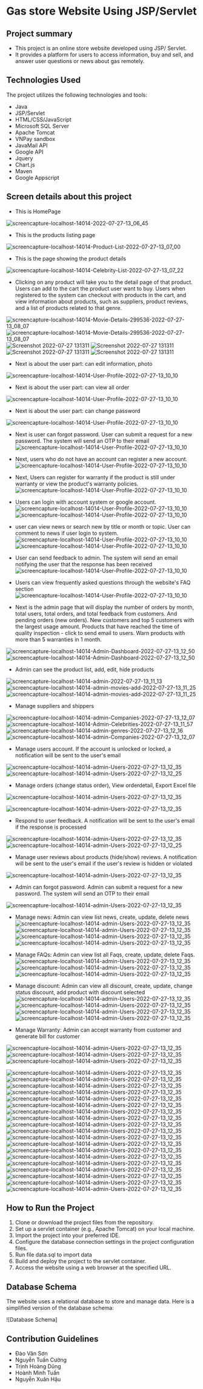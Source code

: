 # Gas store Website Using JSP/Servlet
## Project summary
- This project is an online store website developed using JSP/ Servlet. 
- It provides a platform for users to access information, buy and sell, and answer user questions or news about gas remotely.

## Technologies Used

The project utilizes the following technologies and tools:

- Java
- JSP/Servlet
- HTML/CSS/JavaScript
- Microsoft SQL Server
- Apache Tomcat
- VNPay sandbox
- JavaMail API
- Google API
- Jquery
- Chart.js
- Maven
- Google Appscript

## Screen details about this project

- This is HomePage

![screencapture-localhost-14014-2022-07-27-13_06_45](https://github.com/sowndv02/gas_store/blob/8427f935f77aa671a0bc125bb63097b69c5c182b/images/Web%20capture_3-8-2023_145231_localhost.jpeg)

- This is the products listing page

![screencapture-localhost-14014-Product-List-2022-07-27-13_07_00](https://github.com/sowndv02/gas_store/blob/8427f935f77aa671a0bc125bb63097b69c5c182b/images/Web%20capture_3-8-2023_15226_localhost.jpeg)

- This is the page showing the product details

![screencapture-localhost-14014-Celebrity-List-2022-07-27-13_07_22](https://github.com/sowndv02/gas_store/blob/8427f935f77aa671a0bc125bb63097b69c5c182b/images/Web%20capture_3-8-2023_15237_localhost.jpeg)

- Clicking on any product will take you to the detail page of that product. Users can add to the cart the product user want to buy. Users when registered to the system can checkout with products in the cart, and view information about products, such as suppliers, product reviews, and a list of products related to that genre.

![screencapture-localhost-14014-Movie-Details-299536-2022-07-27-13_08_07](https://github.com/sowndv02/gas_store/blob/4384586f709571ed0983ada4bdbb8cead275b436/images/Web%20capture_3-8-2023_195511_localhost.jpeg)
![screencapture-localhost-14014-Movie-Details-299536-2022-07-27-13_08_07](https://github.com/sowndv02/gas_store/blob/4384586f709571ed0983ada4bdbb8cead275b436/images/Web%20capture_3-8-2023_19551_localhost.jpeg)
![Screenshot 2022-07-27 131311](https://github.com/sowndv02/gas_store/blob/4384586f709571ed0983ada4bdbb8cead275b436/images/Screenshot%202023-08-03%20152403.png)
![Screenshot 2022-07-27 131311](https://github.com/sowndv02/gas_store/blob/25f9cd5e22eaf5212413c74bead718cef90bda47/images/Web%20capture_3-8-2023_15268_localhost.jpeg)
![Screenshot 2022-07-27 131311](https://github.com/sowndv02/gas_store/blob/25f9cd5e22eaf5212413c74bead718cef90bda47/images/Web%20capture_3-8-2023_152624_localhost.jpeg)
![Screenshot 2022-07-27 131311](https://github.com/sowndv02/gas_store/blob/25f9cd5e22eaf5212413c74bead718cef90bda47/images/Web%20capture_3-8-2023_152641_sandbox.vnpayment.vn.jpeg)

- Next is about the user part: can edit information, photo

![screencapture-localhost-14014-User-Profile-2022-07-27-13_10_10](https://github.com/sowndv02/gas_store/blob/4384586f709571ed0983ada4bdbb8cead275b436/images/Web%20capture_3-8-2023_152654_localhost.jpeg)

- Next is about the user part: can view all order

![screencapture-localhost-14014-User-Profile-2022-07-27-13_10_10](https://github.com/sowndv02/gas_store/blob/4384586f709571ed0983ada4bdbb8cead275b436/images/Web%20capture_3-8-2023_152721_localhost.jpeg)

- Next is about the user part: can change password

![screencapture-localhost-14014-User-Profile-2022-07-27-13_10_10](https://github.com/sowndv02/gas_store/blob/4384586f709571ed0983ada4bdbb8cead275b436/images/Web%20capture_3-8-2023_15274_localhost.jpeg)

- Next is user can forgot password. User can submit a request for a new password. The system will send an OTP to their email
![screencapture-localhost-14014-User-Profile-2022-07-27-13_10_10](https://github.com/sowndv02/gas_store/blob/4384586f709571ed0983ada4bdbb8cead275b436/images/Web%20capture_3-8-2023_152528_localhost.jpeg)

- Next, users who do not have an account can register a new account.
![screencapture-localhost-14014-User-Profile-2022-07-27-13_10_10](https://github.com/sowndv02/gas_store/blob/4384586f709571ed0983ada4bdbb8cead275b436/images/Web%20capture_3-8-2023_152517_localhost.jpeg)

- Next, Users can register for warranty if the product is still under warranty or view the product's warranty policies.
![screencapture-localhost-14014-User-Profile-2022-07-27-13_10_10](https://github.com/sowndv02/gas_store/blob/4384586f709571ed0983ada4bdbb8cead275b436/images/Web%20capture_3-8-2023_153015_localhost.jpeg)

- Users can login with account system or google account.
![screencapture-localhost-14014-User-Profile-2022-07-27-13_10_10](https://github.com/sowndv02/gas_store/blob/25f9cd5e22eaf5212413c74bead718cef90bda47/images/Web%20capture_3-8-2023_15257_localhost.jpeg)
![screencapture-localhost-14014-User-Profile-2022-07-27-13_10_10](https://github.com/sowndv02/gas_store/blob/25f9cd5e22eaf5212413c74bead718cef90bda47/images/Web%20capture_3-8-2023_152542_accounts.google.com.jpeg)

- user can view news or search new by title or month or topic. User can comment to news if user login to system.
![screencapture-localhost-14014-User-Profile-2022-07-27-13_10_10](https://github.com/sowndv02/gas_store/blob/25f9cd5e22eaf5212413c74bead718cef90bda47/images/Web%20capture_3-8-2023_15226_localhost.jpeg)
![screencapture-localhost-14014-User-Profile-2022-07-27-13_10_10](https://github.com/sowndv02/gas_store/blob/25f9cd5e22eaf5212413c74bead718cef90bda47/images/Web%20capture_3-8-2023_152250_localhost.jpeg)

- User can send feedback to admin. The system will send an email notifying the user that the response has been received
![screencapture-localhost-14014-User-Profile-2022-07-27-13_10_10](https://github.com/sowndv02/gas_store/blob/25f9cd5e22eaf5212413c74bead718cef90bda47/images/Web%20capture_3-8-2023_152430_localhost.jpeg)

- Users can view frequently asked questions through the website's FAQ section
![screencapture-localhost-14014-User-Profile-2022-07-27-13_10_10](https://github.com/sowndv02/gas_store/blob/25f9cd5e22eaf5212413c74bead718cef90bda47/images/Web%20capture_3-8-2023_152448_localhost.jpeg)

- Next is the admin page that will display the number of orders by month, total users, total orders, and total feedback from customers. And pending orders (new orders). New customers and top 5 customers with the largest usage amount. Products that have reached the time of quality inspection - click to send email to users. Warn products with more than 5 warranties in 1 month. 

![screencapture-localhost-14014-Admin-Dashboard-2022-07-27-13_12_50](https://github.com/sowndv02/gas_store/blob/8ac7ff6dd8d05b5bd86bc41c18ba302a4812ccf0/images/Web%20capture_3-8-2023_153151_localhost.jpeg)
![screencapture-localhost-14014-Admin-Dashboard-2022-07-27-13_12_50](https://github.com/sowndv02/gas_store/blob/8ac7ff6dd8d05b5bd86bc41c18ba302a4812ccf0/images/Screenshot%202023-08-03%20202950.png)

- Admin can see the product list, add, edit, hide products

![screencapture-localhost-14014-admin-2022-07-27-13_11_13](https://github.com/sowndv02/gas_store/blob/8ac7ff6dd8d05b5bd86bc41c18ba302a4812ccf0/images/Web%20capture_3-8-2023_15359_localhost.jpeg)
![screencapture-localhost-14014-admin-movies-add-2022-07-27-13_11_25](https://github.com/sowndv02/gas_store/blob/8ac7ff6dd8d05b5bd86bc41c18ba302a4812ccf0/images/Web%20capture_3-8-2023_153816_localhost.jpeg)
![screencapture-localhost-14014-admin-movies-add-2022-07-27-13_11_25](https://github.com/sowndv02/gas_store/blob/fd13c97559a5c129d72ca291baf7964ed0968cef/images/Web%20capture_3-8-2023_203453_localhost.jpeg)

- Manage suppliers and shippers

![screencapture-localhost-14014-admin-Companies-2022-07-27-13_12_07](https://github.com/sowndv02/gas_store/blob/fd13c97559a5c129d72ca291baf7964ed0968cef/images/Web%20capture_3-8-2023_153836_localhost.jpeg)
![screencapture-localhost-14014-Admin-Celebrities-2022-07-27-13_11_57](https://github.com/sowndv02/gas_store/blob/fd13c97559a5c129d72ca291baf7964ed0968cef/images/Web%20capture_3-8-2023_153826_localhost.jpeg)
![screencapture-localhost-14014-admin-genres-2022-07-27-13_12_16](https://github.com/sowndv02/gas_store/blob/fd13c97559a5c129d72ca291baf7964ed0968cef/images/Web%20capture_3-8-2023_153545_localhost.jpeg)
![screencapture-localhost-14014-admin-Companies-2022-07-27-13_12_07](https://github.com/sowndv02/gas_store/blob/fd13c97559a5c129d72ca291baf7964ed0968cef/images/Web%20capture_3-8-2023_15365_localhost.jpeg)

- Manage users account. If the account is unlocked or locked, a notification will be sent to the user's email

![screencapture-localhost-14014-admin-Users-2022-07-27-13_12_35](https://github.com/sowndv02/gas_store/blob/fd13c97559a5c129d72ca291baf7964ed0968cef/images/Web%20capture_3-8-2023_153456_localhost.jpeg)
![screencapture-localhost-14014-admin-Users-2022-07-27-13_12_25](https://github.com/sowndv02/gas_store/blob/fd13c97559a5c129d72ca291baf7964ed0968cef/images/Web%20capture_3-8-2023_153616_localhost.jpeg)

- Manage orders (change status order), View orderdetail, Export Excel file

![screencapture-localhost-14014-admin-Users-2022-07-27-13_12_35](https://github.com/sowndv02/gas_store/blob/fd13c97559a5c129d72ca291baf7964ed0968cef/images/Web%20capture_3-8-2023_15339_localhost.jpeg)

![screencapture-localhost-14014-admin-Users-2022-07-27-13_12_35](https://github.com/sowndv02/gas_store/blob/fd13c97559a5c129d72ca291baf7964ed0968cef/images/Web%20capture_3-8-2023_153324_localhost.jpeg)

- Respond to user feedback. A notification will be sent to the user's email if the response is processed

![screencapture-localhost-14014-admin-Users-2022-07-27-13_12_35](https://github.com/sowndv02/gas_store/blob/fd13c97559a5c129d72ca291baf7964ed0968cef/images/Web%20capture_3-8-2023_153243_localhost.jpeg)
![screencapture-localhost-14014-admin-Users-2022-07-27-13_12_25](https://github.com/sowndv02/gas_store/blob/fd13c97559a5c129d72ca291baf7964ed0968cef/images/Web%20capture_3-8-2023_153254_localhost.jpeg)

- Manage user reviews about products (hide/show) reviews. A notification will be sent to the user's email if the user's review is hidden or violated

![screencapture-localhost-14014-admin-Users-2022-07-27-13_12_35](https://github.com/sowndv02/gas_store/blob/fd13c97559a5c129d72ca291baf7964ed0968cef/images/Web%20capture_3-8-2023_153339_localhost.jpeg)

- Admin can forgot password. Admin can submit a request for a new password. The system will send an OTP to their email

![screencapture-localhost-14014-admin-Users-2022-07-27-13_12_35](https://github.com/sowndv02/gas_store/blob/fd13c97559a5c129d72ca291baf7964ed0968cef/images/Screenshot%202023-08-03%20153127.png)

- Manage news: Admin can view list news, create, update, delete news
![screencapture-localhost-14014-admin-Users-2022-07-27-13_12_35](https://github.com/sowndv02/gas_store/blob/fd13c97559a5c129d72ca291baf7964ed0968cef/images/Web%20capture_3-8-2023_153347_localhost.jpeg)
![screencapture-localhost-14014-admin-Users-2022-07-27-13_12_35](https://github.com/sowndv02/gas_store/blob/fd13c97559a5c129d72ca291baf7964ed0968cef/images/Web%20capture_3-8-2023_15341_localhost.jpeg)
![screencapture-localhost-14014-admin-Users-2022-07-27-13_12_35](https://github.com/sowndv02/gas_store/blob/fd13c97559a5c129d72ca291baf7964ed0968cef/images/Web%20capture_3-8-2023_15385_localhost.jpeg)
![screencapture-localhost-14014-admin-Users-2022-07-27-13_12_35](https://github.com/sowndv02/gas_store/blob/fd13c97559a5c129d72ca291baf7964ed0968cef/images/Web%20capture_3-8-2023_15385_localhost.jpeg)

- Manage FAQs: Admin can view list all Faqs, create, update, delete Faqs.
![screencapture-localhost-14014-admin-Users-2022-07-27-13_12_35](https://github.com/sowndv02/gas_store/blob/fd13c97559a5c129d72ca291baf7964ed0968cef/images/Web%20capture_3-8-2023_153435_localhost.jpeg)
![screencapture-localhost-14014-admin-Users-2022-07-27-13_12_35](https://github.com/sowndv02/gas_store/blob/fd13c97559a5c129d72ca291baf7964ed0968cef/images/Web%20capture_3-8-2023_153732_localhost.jpeg)
![screencapture-localhost-14014-admin-Users-2022-07-27-13_12_35](https://github.com/sowndv02/gas_store/blob/fd13c97559a5c129d72ca291baf7964ed0968cef/images/Web%20capture_3-8-2023_153747_localhost.jpeg)

- Manage discount: Admin can view all discount, create, update, change status discount, add product with discount selected
![screencapture-localhost-14014-admin-Users-2022-07-27-13_12_35](https://github.com/sowndv02/gas_store/blob/fd13c97559a5c129d72ca291baf7964ed0968cef/images/Web%20capture_3-8-2023_153427_localhost.jpeg)
![screencapture-localhost-14014-admin-Users-2022-07-27-13_12_35](https://github.com/sowndv02/gas_store/blob/018eae181c894b73f8f2d2ed616d2180eb268df8/images/Web%20capture_3-8-2023_153711_localhost.jpeg)
![screencapture-localhost-14014-admin-Users-2022-07-27-13_12_35](https://github.com/sowndv02/gas_store/blob/018eae181c894b73f8f2d2ed616d2180eb268df8/images/Web%20capture_3-8-2023_205424_localhost.jpeg)
![screencapture-localhost-14014-admin-Users-2022-07-27-13_12_35](https://github.com/sowndv02/gas_store/blob/018eae181c894b73f8f2d2ed616d2180eb268df8/images/Web%20capture_3-8-2023_20548_localhost.jpeg)

- Manage Warranty: Admin can accept warranty from customer and generate bill for customer

![screencapture-localhost-14014-admin-Users-2022-07-27-13_12_35](https://github.com/sowndv02/gas_store/blob/7b8bfbf9aa405f36289f4e522828378b6e3b833d/images/Web%20capture_3-8-2023_205827_localhost.jpeg)
![screencapture-localhost-14014-admin-Users-2022-07-27-13_12_35](https://github.com/sowndv02/gas_store/blob/018eae181c894b73f8f2d2ed616d2180eb268df8/images/Web%20capture_3-8-2023_153648_localhost.jpeg)
![screencapture-localhost-14014-admin-Users-2022-07-27-13_12_35](https://github.com/sowndv02/gas_store/blob/c436273d0e33591df5def3f499c698e5714595d1/images/A%CC%89nh1.png)


![screencapture-localhost-14014-admin-Users-2022-07-27-13_12_35]()
![screencapture-localhost-14014-admin-Users-2022-07-27-13_12_35]()
![screencapture-localhost-14014-admin-Users-2022-07-27-13_12_35]()
![screencapture-localhost-14014-admin-Users-2022-07-27-13_12_35]()
![screencapture-localhost-14014-admin-Users-2022-07-27-13_12_35]()
![screencapture-localhost-14014-admin-Users-2022-07-27-13_12_35]()
![screencapture-localhost-14014-admin-Users-2022-07-27-13_12_35]()
![screencapture-localhost-14014-admin-Users-2022-07-27-13_12_35]()
![screencapture-localhost-14014-admin-Users-2022-07-27-13_12_35]()
![screencapture-localhost-14014-admin-Users-2022-07-27-13_12_35]()
![screencapture-localhost-14014-admin-Users-2022-07-27-13_12_35]()
![screencapture-localhost-14014-admin-Users-2022-07-27-13_12_35]()
![screencapture-localhost-14014-admin-Users-2022-07-27-13_12_35]()
![screencapture-localhost-14014-admin-Users-2022-07-27-13_12_35]()
![screencapture-localhost-14014-admin-Users-2022-07-27-13_12_35]()
![screencapture-localhost-14014-admin-Users-2022-07-27-13_12_35]()
![screencapture-localhost-14014-admin-Users-2022-07-27-13_12_35]()
![screencapture-localhost-14014-admin-Users-2022-07-27-13_12_35]()
![screencapture-localhost-14014-admin-Users-2022-07-27-13_12_35]()

## How to Run the Project

1. Clone or download the project files from the repository.
2. Set up a servlet container (e.g., Apache Tomcat) on your local machine.
3. Import the project into your preferred IDE.
4. Configure the database connection settings in the project configuration files.
5. Run file data.sql to import data
6. Build and deploy the project to the servlet container.
7. Access the website using a web browser at the specified URL.


## Database Schema

The website uses a relational database to store and manage data. Here is a simplified version of the database schema:

![Database Schema]

## Contribution Guidelines
- Đào Văn Sơn
- Nguyễn Tuấn Cường
- Trịnh Hoàng Dũng
- Hoành Minh Tuấn
- Nguyễn Xuân Hậu
